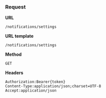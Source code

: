 ### Request

**URL**

`/notifications/settings`

**URL template**

`/notifications/settings`

**Method**

`GET`

**Headers**

`Authorization:Bearer{token}`  
`Content-Type:application/json;charset=UTF-8`  
`Accept:application/json`  
